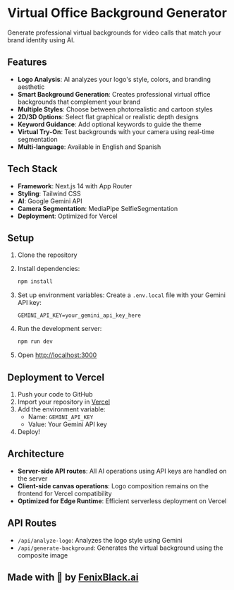 # Virtual Office Background Generator

Generate professional virtual backgrounds for video calls that match your brand identity using AI.

## Features

- **Logo Analysis**: AI analyzes your logo's style, colors, and branding aesthetic
- **Smart Background Generation**: Creates professional virtual office backgrounds that complement your brand
- **Multiple Styles**: Choose between photorealistic and cartoon styles
- **2D/3D Options**: Select flat graphical or realistic depth designs
- **Keyword Guidance**: Add optional keywords to guide the theme
- **Virtual Try-On**: Test backgrounds with your camera using real-time segmentation
- **Multi-language**: Available in English and Spanish

## Tech Stack

- **Framework**: Next.js 14 with App Router
- **Styling**: Tailwind CSS
- **AI**: Google Gemini API
- **Camera Segmentation**: MediaPipe SelfieSegmentation
- **Deployment**: Optimized for Vercel

## Setup

1. Clone the repository
2. Install dependencies:
   ```bash
   npm install
   ```

3. Set up environment variables:
   Create a `.env.local` file with your Gemini API key:
   ```
   GEMINI_API_KEY=your_gemini_api_key_here
   ```

4. Run the development server:
   ```bash
   npm run dev
   ```

5. Open [http://localhost:3000](http://localhost:3000)

## Deployment to Vercel

1. Push your code to GitHub
2. Import your repository in [Vercel](https://vercel.com)
3. Add the environment variable:
   - Name: `GEMINI_API_KEY`
   - Value: Your Gemini API key
4. Deploy!

## Architecture

- **Server-side API routes**: All AI operations using API keys are handled on the server
- **Client-side canvas operations**: Logo composition remains on the frontend for Vercel compatibility
- **Optimized for Edge Runtime**: Efficient serverless deployment on Vercel

## API Routes

- `/api/analyze-logo`: Analyzes the logo style using Gemini
- `/api/generate-background`: Generates the virtual background using the composite image

## Made with 💜 by [FenixBlack.ai](https://www.fenixblack.ai)